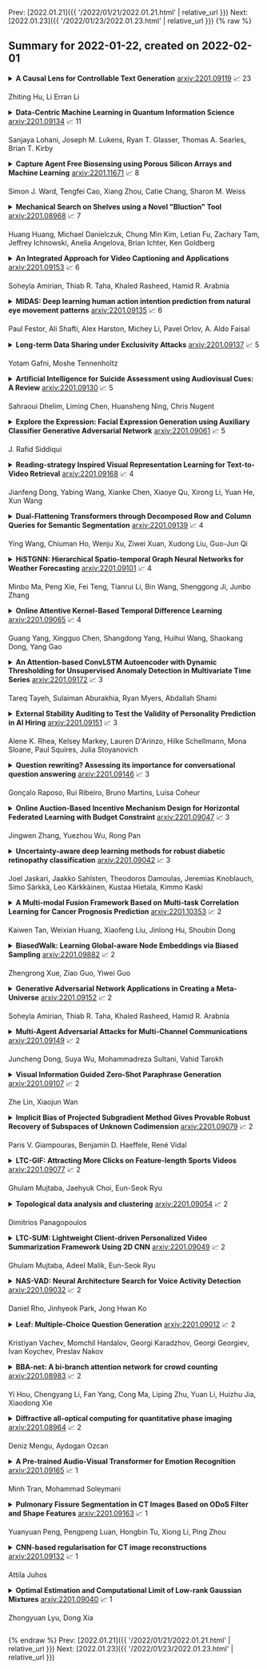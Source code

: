 Prev: [2022.01.21]({{ '/2022/01/21/2022.01.21.html' | relative_url }})  Next: [2022.01.23]({{ '/2022/01/23/2022.01.23.html' | relative_url }})
{% raw %}
## Summary for 2022-01-22, created on 2022-02-01


<details><summary><b>A Causal Lens for Controllable Text Generation</b>
<a href="https://arxiv.org/abs/2201.09119">arxiv:2201.09119</a>
&#x1F4C8; 23 <br>
<p>Zhiting Hu, Li Erran Li</p></summary>
<p>

**Abstract:** Controllable text generation concerns two fundamental tasks of wide applications, namely generating text of given attributes (i.e., attribute-conditional generation), and minimally editing existing text to possess desired attributes (i.e., text attribute transfer). Extensive prior work has largely studied the two problems separately, and developed different conditional models which, however, are prone to producing biased text (e.g., various gender stereotypes). This paper proposes to formulate controllable text generation from a principled causal perspective which models the two tasks with a unified framework. A direct advantage of the causal formulation is the use of rich causality tools to mitigate generation biases and improve control. We treat the two tasks as interventional and counterfactual causal inference based on a structural causal model, respectively. We then apply the framework to the challenging practical setting where confounding factors (that induce spurious correlations) are observable only on a small fraction of data. Experiments show significant superiority of the causal approach over previous conditional models for improved control accuracy and reduced bias.

</p>
</details>

<details><summary><b>Data-Centric Machine Learning in Quantum Information Science</b>
<a href="https://arxiv.org/abs/2201.09134">arxiv:2201.09134</a>
&#x1F4C8; 11 <br>
<p>Sanjaya Lohani, Joseph M. Lukens, Ryan T. Glasser, Thomas A. Searles, Brian T. Kirby</p></summary>
<p>

**Abstract:** We propose a series of data-centric heuristics for improving the performance of machine learning systems when applied to problems in quantum information science. In particular, we consider how systematic engineering of training sets can significantly enhance the accuracy of pre-trained neural networks used for quantum state reconstruction without altering the underlying architecture. We find that it is not always optimal to engineer training sets to exactly match the expected distribution of a target scenario, and instead, performance can be further improved by biasing the training set to be slightly more mixed than the target. This is due to the heterogeneity in the number of free variables required to describe states of different purity, and as a result, overall accuracy of the network improves when training sets of a fixed size focus on states with the least constrained free variables. For further clarity, we also include a "toy model" demonstration of how spurious correlations can inadvertently enter synthetic data sets used for training, how the performance of systems trained with these correlations can degrade dramatically, and how the inclusion of even relatively few counterexamples can effectively remedy such problems.

</p>
</details>

<details><summary><b>Capture Agent Free Biosensing using Porous Silicon Arrays and Machine Learning</b>
<a href="https://arxiv.org/abs/2201.11671">arxiv:2201.11671</a>
&#x1F4C8; 8 <br>
<p>Simon J. Ward, Tengfei Cao, Xiang Zhou, Catie Chang, Sharon M. Weiss</p></summary>
<p>

**Abstract:** Biosensors are an essential tool for medical diagnostics, environmental monitoring and food safety. Typically, biosensors are designed to detect specific analytes through functionalization with the appropriate capture agents. However, the use of capture agents limits the number of analytes that can be simultaneously detected and reduces the robustness of the biosensor. In this work, we report a versatile, capture agent free biosensor platform based on an array of porous silicon (PSi) thin films, which has the potential to robustly detect a wide variety of analytes based on their physical and chemical properties in the nanoscale porous media. The ability of this system to reproducibly classify, quantify, and discriminate three proteins is demonstrated to concentrations down to at least 0.02g/L (between 300nM and 450nM) by utilizing PSi array elements with a unique combination of pore size and buffer pH, employing linear discriminant analysis for dimensionality reduction, and using support vector machines as a classifier. This approach represents a significant step towards a low cost, simple and robust biosensor platform that is able to detect a vast range of biomolecules.

</p>
</details>

<details><summary><b>Mechanical Search on Shelves using a Novel "Bluction" Tool</b>
<a href="https://arxiv.org/abs/2201.08968">arxiv:2201.08968</a>
&#x1F4C8; 7 <br>
<p>Huang Huang, Michael Danielczuk, Chung Min Kim, Letian Fu, Zachary Tam, Jeffrey Ichnowski, Anelia Angelova, Brian Ichter, Ken Goldberg</p></summary>
<p>

**Abstract:** Shelves are common in homes, warehouses, and commercial settings due to their storage efficiency. However, this efficiency comes at the cost of reduced visibility and accessibility. When looking from a side (lateral) view of a shelf, most objects will be fully occluded, resulting in a constrained lateral-access mechanical search problem. To address this problem, we introduce: (1) a novel bluction tool, which combines a thin pushing blade and suction cup gripper, (2) an improved LAX-RAY simulation pipeline and perception model that combines ray-casting with 2D Minkowski sums to efficiently generate target occupancy distributions, and (3) a novel SLAX-RAY search policy, which optimally reduces target object distribution support area using the bluction tool. Experimental data from 2000 simulated shelf trials and 18 trials with a physical Fetch robot equipped with the bluction tool suggest that using suction grasping actions improves the success rate over the highest performing push-only policy by 26% in simulation and 67% in physical environments.

</p>
</details>

<details><summary><b>An Integrated Approach for Video Captioning and Applications</b>
<a href="https://arxiv.org/abs/2201.09153">arxiv:2201.09153</a>
&#x1F4C8; 6 <br>
<p>Soheyla Amirian, Thiab R. Taha, Khaled Rasheed, Hamid R. Arabnia</p></summary>
<p>

**Abstract:** Physical computing infrastructure, data gathering, and algorithms have recently had significant advances to extract information from images and videos. The growth has been especially outstanding in image captioning and video captioning. However, most of the advancements in video captioning still take place in short videos. In this research, we caption longer videos only by using the keyframes, which are a small subset of the total video frames. Instead of processing thousands of frames, only a few frames are processed depending on the number of keyframes. There is a trade-off between the computation of many frames and the speed of the captioning process. The approach in this research is to allow the user to specify the trade-off between execution time and accuracy. In addition, we argue that linking images, videos, and natural language offers many practical benefits and immediate practical applications. From the modeling perspective, instead of designing and staging explicit algorithms to process videos and generate captions in complex processing pipelines, our contribution lies in designing hybrid deep learning architectures to apply in long videos by captioning video keyframes. We consider the technology and the methodology that we have developed as steps toward the applications discussed in this research.

</p>
</details>

<details><summary><b>MIDAS: Deep learning human action intention prediction from natural eye movement patterns</b>
<a href="https://arxiv.org/abs/2201.09135">arxiv:2201.09135</a>
&#x1F4C8; 6 <br>
<p>Paul Festor, Ali Shafti, Alex Harston, Michey Li, Pavel Orlov, A. Aldo Faisal</p></summary>
<p>

**Abstract:** Eye movements have long been studied as a window into the attentional mechanisms of the human brain and made accessible as novelty style human-machine interfaces. However, not everything that we gaze upon, is something we want to interact with; this is known as the Midas Touch problem for gaze interfaces. To overcome the Midas Touch problem, present interfaces tend not to rely on natural gaze cues, but rather use dwell time or gaze gestures. Here we present an entirely data-driven approach to decode human intention for object manipulation tasks based solely on natural gaze cues. We run data collection experiments where 16 participants are given manipulation and inspection tasks to be performed on various objects on a table in front of them. The subjects' eye movements are recorded using wearable eye-trackers allowing the participants to freely move their head and gaze upon the scene. We use our Semantic Fovea, a convolutional neural network model to obtain the objects in the scene and their relation to gaze traces at every frame. We then evaluate the data and examine several ways to model the classification task for intention prediction. Our evaluation shows that intention prediction is not a naive result of the data, but rather relies on non-linear temporal processing of gaze cues. We model the task as a time series classification problem and design a bidirectional Long-Short-Term-Memory (LSTM) network architecture to decode intentions. Our results show that we can decode human intention of motion purely from natural gaze cues and object relative position, with $91.9\%$ accuracy. Our work demonstrates the feasibility of natural gaze as a Zero-UI interface for human-machine interaction, i.e., users will only need to act naturally, and do not need to interact with the interface itself or deviate from their natural eye movement patterns.

</p>
</details>

<details><summary><b>Long-term Data Sharing under Exclusivity Attacks</b>
<a href="https://arxiv.org/abs/2201.09137">arxiv:2201.09137</a>
&#x1F4C8; 5 <br>
<p>Yotam Gafni, Moshe Tennenholtz</p></summary>
<p>

**Abstract:** The quality of learning generally improves with the scale and diversity of data. Companies and institutions can therefore benefit from building models over shared data. Many cloud and blockchain platforms, as well as government initiatives, are interested in providing this type of service.
  These cooperative efforts face a challenge, which we call ``exclusivity attacks''. A firm can share distorted data, so that it learns the best model fit, but is also able to mislead others. We study protocols for long-term interactions and their vulnerability to these attacks, in particular for regression and clustering tasks. We conclude that the choice of protocol, as well as the number of Sybil identities an attacker may control, is material to vulnerability.

</p>
</details>

<details><summary><b>Artificial Intelligence for Suicide Assessment using Audiovisual Cues: A Review</b>
<a href="https://arxiv.org/abs/2201.09130">arxiv:2201.09130</a>
&#x1F4C8; 5 <br>
<p>Sahraoui Dhelim, Liming Chen, Huansheng Ning, Chris Nugent</p></summary>
<p>

**Abstract:** Death by suicide is the seventh of the leading death cause worldwide. The recent advancement in Artificial Intelligence (AI), specifically AI application in image and voice processing, has created a promising opportunity to revolutionize suicide risk assessment. Subsequently, we have witnessed fast-growing literature of researches that applies AI to extract audiovisual non-verbal cues for mental illness assessment. However, the majority of the recent works focus on depression, despite the evident difference between depression signs and suicidal behavior non-verbal cues. In this paper, we review the recent works that study suicide ideation and suicide behavior detection through audiovisual feature analysis, mainly suicidal voice/speech acoustic features analysis and suicidal visual cues.

</p>
</details>

<details><summary><b>Explore the Expression: Facial Expression Generation using Auxiliary Classifier Generative Adversarial Network</b>
<a href="https://arxiv.org/abs/2201.09061">arxiv:2201.09061</a>
&#x1F4C8; 5 <br>
<p>J. Rafid Siddiqui</p></summary>
<p>

**Abstract:** Facial expressions are a form of non-verbal communication that humans perform seamlessly for meaningful transfer of information. Most of the literature addresses the facial expression recognition aspect however, with the advent of Generative Models, it has become possible to explore the affect space in addition to mere classification of a set of expressions. In this article, we propose a generative model architecture which robustly generates a set of facial expressions for multiple character identities and explores the possibilities of generating complex expressions by combining the simple ones.

</p>
</details>

<details><summary><b>Reading-strategy Inspired Visual Representation Learning for Text-to-Video Retrieval</b>
<a href="https://arxiv.org/abs/2201.09168">arxiv:2201.09168</a>
&#x1F4C8; 4 <br>
<p>Jianfeng Dong, Yabing Wang, Xianke Chen, Xiaoye Qu, Xirong Li, Yuan He, Xun Wang</p></summary>
<p>

**Abstract:** This paper aims for the task of text-to-video retrieval, where given a query in the form of a natural-language sentence, it is asked to retrieve videos which are semantically relevant to the given query, from a great number of unlabeled videos. The success of this task depends on cross-modal representation learning that projects both videos and sentences into common spaces for semantic similarity computation. In this work, we concentrate on video representation learning, an essential component for text-to-video retrieval. Inspired by the reading strategy of humans, we propose a Reading-strategy Inspired Visual Representation Learning (RIVRL) to represent videos, which consists of two branches: a previewing branch and an intensive-reading branch. The previewing branch is designed to briefly capture the overview information of videos, while the intensive-reading branch is designed to obtain more in-depth information. Moreover, the intensive-reading branch is aware of the video overview captured by the previewing branch. Such holistic information is found to be useful for the intensive-reading branch to extract more fine-grained features. Extensive experiments on three datasets are conducted, where our model RIVRL achieves a new state-of-the-art on TGIF and VATEX. Moreover, on MSR-VTT, our model using two video features shows comparable performance to the state-of-the-art using seven video features and even outperforms models pre-trained on the large-scale HowTo100M dataset.

</p>
</details>

<details><summary><b>Dual-Flattening Transformers through Decomposed Row and Column Queries for Semantic Segmentation</b>
<a href="https://arxiv.org/abs/2201.09139">arxiv:2201.09139</a>
&#x1F4C8; 4 <br>
<p>Ying Wang, Chiuman Ho, Wenju Xu, Ziwei Xuan, Xudong Liu, Guo-Jun Qi</p></summary>
<p>

**Abstract:** It is critical to obtain high resolution features with long range dependency for dense prediction tasks such as semantic segmentation. To generate high-resolution output of size $H\times W$ from a low-resolution feature map of size $h\times w$ ($hw\ll HW$), a naive dense transformer incurs an intractable complexity of $\mathcal{O}(hwHW)$, limiting its application on high-resolution dense prediction. We propose a Dual-Flattening Transformer (DFlatFormer) to enable high-resolution output by reducing complexity to $\mathcal{O}(hw(H+W))$ that is multiple orders of magnitude smaller than the naive dense transformer. Decomposed queries are presented to retrieve row and column attentions tractably through separate transformers, and their outputs are combined to form a dense feature map at high resolution. To this end, the input sequence fed from an encoder is row-wise and column-wise flattened to align with decomposed queries by preserving their row and column structures, respectively. Row and column transformers also interact with each other to capture their mutual attentions with the spatial crossings between rows and columns. We also propose to perform attentions through efficient grouping and pooling to further reduce the model complexity. Extensive experiments on ADE20K and Cityscapes datasets demonstrate the superiority of the proposed dual-flattening transformer architecture with higher mIoUs.

</p>
</details>

<details><summary><b>HiSTGNN: Hierarchical Spatio-temporal Graph Neural Networks for Weather Forecasting</b>
<a href="https://arxiv.org/abs/2201.09101">arxiv:2201.09101</a>
&#x1F4C8; 4 <br>
<p>Minbo Ma, Peng Xie, Fei Teng, Tianrui Li, Bin Wang, Shenggong Ji, Junbo Zhang</p></summary>
<p>

**Abstract:** Weather Forecasting is an attractive challengeable task due to its influence on human life and complexity in atmospheric motion. Supported by massive historical observed time series data, the task is suitable for data-driven approaches, especially deep neural networks. Recently, the Graph Neural Networks (GNNs) based methods have achieved excellent performance for spatio-temporal forecasting. However, the canonical GNNs-based methods only individually model the local graph of meteorological variables per station or the global graph of whole stations, lacking information interaction between meteorological variables in different stations. In this paper, we propose a novel Hierarchical Spatio-Temporal Graph Neural Network (HiSTGNN) to model cross-regional spatio-temporal correlations among meteorological variables in multiple stations. An adaptive graph learning layer and spatial graph convolution are employed to construct self-learning graph and study hidden dependency among nodes of variable-level and station-level graph. For capturing temporal pattern, the dilated inception as the backbone of gate temporal convolution is designed to model long and various meteorological trends. Moreover, a dynamic interaction learning is proposed to build bidirectional information passing in hierarchical graph. Experimental results on three real-world meteorological datasets demonstrate the superior performance of HiSTGNN beyond 7 baselines and it reduces the errors by 4.2% to 11.6% especially compared to state-of-the-art weather forecasting method.

</p>
</details>

<details><summary><b>Online Attentive Kernel-Based Temporal Difference Learning</b>
<a href="https://arxiv.org/abs/2201.09065">arxiv:2201.09065</a>
&#x1F4C8; 4 <br>
<p>Guang Yang, Xingguo Chen, Shangdong Yang, Huihui Wang, Shaokang Dong, Yang Gao</p></summary>
<p>

**Abstract:** With rising uncertainty in the real world, online Reinforcement Learning (RL) has been receiving increasing attention due to its fast learning capability and improving data efficiency. However, online RL often suffers from complex Value Function Approximation (VFA) and catastrophic interference, creating difficulty for the deep neural network to be applied to an online RL algorithm in a fully online setting. Therefore, a simpler and more adaptive approach is introduced to evaluate value function with the kernel-based model. Sparse representations are superior at handling interference, indicating that competitive sparse representations should be learnable, non-prior, non-truncated and explicit when compared with current sparse representation methods. Moreover, in learning sparse representations, attention mechanisms are utilized to represent the degree of sparsification, and a smooth attentive function is introduced into the kernel-based VFA. In this paper, we propose an Online Attentive Kernel-Based Temporal Difference (OAKTD) algorithm using two-timescale optimization and provide convergence analysis of our proposed algorithm. Experimental evaluations showed that OAKTD outperformed several Online Kernel-based Temporal Difference (OKTD) learning algorithms in addition to the Temporal Difference (TD) learning algorithm with Tile Coding on public Mountain Car, Acrobot, CartPole and Puddle World tasks.

</p>
</details>

<details><summary><b>An Attention-based ConvLSTM Autoencoder with Dynamic Thresholding for Unsupervised Anomaly Detection in Multivariate Time Series</b>
<a href="https://arxiv.org/abs/2201.09172">arxiv:2201.09172</a>
&#x1F4C8; 3 <br>
<p>Tareq Tayeh, Sulaiman Aburakhia, Ryan Myers, Abdallah Shami</p></summary>
<p>

**Abstract:** As a substantial amount of multivariate time series data is being produced by the complex systems in Smart Manufacturing, improved anomaly detection frameworks are needed to reduce the operational risks and the monitoring burden placed on the system operators. However, building such frameworks is challenging, as a sufficiently large amount of defective training data is often not available and frameworks are required to capture both the temporal and contextual dependencies across different time steps while being robust to noise. In this paper, we propose an unsupervised Attention-based Convolutional Long Short-Term Memory (ConvLSTM) Autoencoder with Dynamic Thresholding (ACLAE-DT) framework for anomaly detection and diagnosis in multivariate time series. The framework starts by pre-processing and enriching the data, before constructing feature images to characterize the system statuses across different time steps by capturing the inter-correlations between pairs of time series. Afterwards, the constructed feature images are fed into an attention-based ConvLSTM autoencoder, which aims to encode the constructed feature images and capture the temporal behavior, followed by decoding the compressed knowledge representation to reconstruct the feature images input. The reconstruction errors are then computed and subjected to a statistical-based, dynamic thresholding mechanism to detect and diagnose the anomalies. Evaluation results conducted on real-life manufacturing data demonstrate the performance strengths of the proposed approach over state-of-the-art methods under different experimental settings.

</p>
</details>

<details><summary><b>External Stability Auditing to Test the Validity of Personality Prediction in AI Hiring</b>
<a href="https://arxiv.org/abs/2201.09151">arxiv:2201.09151</a>
&#x1F4C8; 3 <br>
<p>Alene K. Rhea, Kelsey Markey, Lauren D'Arinzo, Hilke Schellmann, Mona Sloane, Paul Squires, Julia Stoyanovich</p></summary>
<p>

**Abstract:** Automated hiring systems are among the fastest-developing of all high-stakes AI systems. Among these are algorithmic personality tests that use insights from psychometric testing, and promise to surface personality traits indicative of future success based on job seekers' resumes or social media profiles. We interrogate the validity of such systems using stability of the outputs they produce, noting that reliability is a necessary, but not a sufficient, condition for validity. Our approach is to (a) develop a methodology for an external audit of stability of predictions made by algorithmic personality tests, and (b) instantiate this methodology in an audit of two systems, Humantic AI and Crystal. Crucially, rather than challenging or affirming the assumptions made in psychometric testing -- that personality is a meaningful and measurable construct, and that personality traits are indicative of future success on the job -- we frame our methodology around testing the underlying assumptions made by the vendors of the algorithmic personality tests themselves.
  In our audit of Humantic AI and Crystal, we find that both systems show substantial instability with respect to key facets of measurement, and so cannot be considered valid testing instruments. For example, Crystal frequently computes different personality scores if the same resume is given in PDF vs. in raw text format, violating the assumption that the output of an algorithmic personality test is stable across job-irrelevant variations in the input. Among other notable findings is evidence of persistent -- and often incorrect -- data linkage by Humantic AI.

</p>
</details>

<details><summary><b>Question rewriting? Assessing its importance for conversational question answering</b>
<a href="https://arxiv.org/abs/2201.09146">arxiv:2201.09146</a>
&#x1F4C8; 3 <br>
<p>Gonçalo Raposo, Rui Ribeiro, Bruno Martins, Luísa Coheur</p></summary>
<p>

**Abstract:** In conversational question answering, systems must correctly interpret the interconnected interactions and generate knowledgeable answers, which may require the retrieval of relevant information from a background repository. Recent approaches to this problem leverage neural language models, although different alternatives can be considered in terms of modules for (a) representing user questions in context, (b) retrieving the relevant background information, and (c) generating the answer. This work presents a conversational question answering system designed specifically for the Search-Oriented Conversational AI (SCAI) shared task, and reports on a detailed analysis of its question rewriting module. In particular, we considered different variations of the question rewriting module to evaluate the influence on the subsequent components, and performed a careful analysis of the results obtained with the best system configuration. Our system achieved the best performance in the shared task and our analysis emphasizes the importance of the conversation context representation for the overall system performance.

</p>
</details>

<details><summary><b>Online Auction-Based Incentive Mechanism Design for Horizontal Federated Learning with Budget Constraint</b>
<a href="https://arxiv.org/abs/2201.09047">arxiv:2201.09047</a>
&#x1F4C8; 3 <br>
<p>Jingwen Zhang, Yuezhou Wu, Rong Pan</p></summary>
<p>

**Abstract:** Federated learning makes it possible for all parties with data isolation to train the model collaboratively and efficiently while satisfying privacy protection. To obtain a high-quality model, an incentive mechanism is necessary to motivate more high-quality workers with data and computing power. The existing incentive mechanisms are applied in offline scenarios, where the task publisher collects all bids and selects workers before the task. However, it is practical that different workers arrive online in different orders before or during the task. Therefore, we propose a reverse auction-based online incentive mechanism for horizontal federated learning with budget constraint. Workers submit bids when they arrive online. The task publisher with a limited budget leverages the information of the arrived workers to decide on whether to select the new worker. Theoretical analysis proves that our mechanism satisfies budget feasibility, computational efficiency, individual rationality, consumer sovereignty, time truthfulness, and cost truthfulness with a sufficient budget. The experimental results show that our online mechanism is efficient and can obtain high-quality models.

</p>
</details>

<details><summary><b>Uncertainty-aware deep learning methods for robust diabetic retinopathy classification</b>
<a href="https://arxiv.org/abs/2201.09042">arxiv:2201.09042</a>
&#x1F4C8; 3 <br>
<p>Joel Jaskari, Jaakko Sahlsten, Theodoros Damoulas, Jeremias Knoblauch, Simo Särkkä, Leo Kärkkäinen, Kustaa Hietala, Kimmo Kaski</p></summary>
<p>

**Abstract:** Automatic classification of diabetic retinopathy from retinal images has been widely studied using deep neural networks with impressive results. However, there is a clinical need for estimation of the uncertainty in the classifications, a shortcoming of modern neural networks. Recently, approximate Bayesian deep learning methods have been proposed for the task but the studies have only considered the binary referable/non-referable diabetic retinopathy classification applied to benchmark datasets. We present novel results by systematically investigating a clinical dataset and a clinically relevant 5-class classification scheme, in addition to benchmark datasets and the binary classification scheme. Moreover, we derive a connection between uncertainty measures and classifier risk, from which we develop a new uncertainty measure. We observe that the previously proposed entropy-based uncertainty measure generalizes to the clinical dataset on the binary classification scheme but not on the 5-class scheme, whereas our new uncertainty measure generalizes to the latter case.

</p>
</details>

<details><summary><b>A Multi-modal Fusion Framework Based on Multi-task Correlation Learning for Cancer Prognosis Prediction</b>
<a href="https://arxiv.org/abs/2201.10353">arxiv:2201.10353</a>
&#x1F4C8; 2 <br>
<p>Kaiwen Tan, Weixian Huang, Xiaofeng Liu, Jinlong Hu, Shoubin Dong</p></summary>
<p>

**Abstract:** Morphological attributes from histopathological images and molecular profiles from genomic data are important information to drive diagnosis, prognosis, and therapy of cancers. By integrating these heterogeneous but complementary data, many multi-modal methods are proposed to study the complex mechanisms of cancers, and most of them achieve comparable or better results from previous single-modal methods. However, these multi-modal methods are restricted to a single task (e.g., survival analysis or grade classification), and thus neglect the correlation between different tasks. In this study, we present a multi-modal fusion framework based on multi-task correlation learning (MultiCoFusion) for survival analysis and cancer grade classification, which combines the power of multiple modalities and multiple tasks. Specifically, a pre-trained ResNet-152 and a sparse graph convolutional network (SGCN) are used to learn the representations of histopathological images and mRNA expression data respectively. Then these representations are fused by a fully connected neural network (FCNN), which is also a multi-task shared network. Finally, the results of survival analysis and cancer grade classification output simultaneously. The framework is trained by an alternate scheme. We systematically evaluate our framework using glioma datasets from The Cancer Genome Atlas (TCGA). Results demonstrate that MultiCoFusion learns better representations than traditional feature extraction methods. With the help of multi-task alternating learning, even simple multi-modal concatenation can achieve better performance than other deep learning and traditional methods. Multi-task learning can improve the performance of multiple tasks not just one of them, and it is effective in both single-modal and multi-modal data.

</p>
</details>

<details><summary><b>BiasedWalk: Learning Global-aware Node Embeddings via Biased Sampling</b>
<a href="https://arxiv.org/abs/2201.09882">arxiv:2201.09882</a>
&#x1F4C8; 2 <br>
<p>Zhengrong Xue, Ziao Guo, Yiwei Guo</p></summary>
<p>

**Abstract:** Popular node embedding methods such as DeepWalk follow the paradigm of performing random walks on the graph, and then requiring each node to be proximate to those appearing along with it. Though proved to be successful in various tasks, this paradigm reduces a graph with topology to a set of sequential sentences, thus omitting global information. To produce global-aware node embeddings, we propose BiasedWalk, a biased random walk strategy that favors nodes with similar semantics. Empirical evidence suggests BiasedWalk can generally enhance global awareness of the generated embeddings.

</p>
</details>

<details><summary><b>Generative Adversarial Network Applications in Creating a Meta-Universe</b>
<a href="https://arxiv.org/abs/2201.09152">arxiv:2201.09152</a>
&#x1F4C8; 2 <br>
<p>Soheyla Amirian, Thiab R. Taha, Khaled Rasheed, Hamid R. Arabnia</p></summary>
<p>

**Abstract:** Generative Adversarial Networks (GANs) are machine learning methods that are used in many important and novel applications. For example, in imaging science, GANs are effectively utilized in generating image datasets, photographs of human faces, image and video captioning, image-to-image translation, text-to-image translation, video prediction, and 3D object generation to name a few. In this paper, we discuss how GANs can be used to create an artificial world. More specifically, we discuss how GANs help to describe an image utilizing image/video captioning methods and how to translate the image to a new image using image-to-image translation frameworks in a theme we desire. We articulate how GANs impact creating a customized world.

</p>
</details>

<details><summary><b>Multi-Agent Adversarial Attacks for Multi-Channel Communications</b>
<a href="https://arxiv.org/abs/2201.09149">arxiv:2201.09149</a>
&#x1F4C8; 2 <br>
<p>Juncheng Dong, Suya Wu, Mohammadreza Sultani, Vahid Tarokh</p></summary>
<p>

**Abstract:** Recently Reinforcement Learning (RL) has been applied as an anti-adversarial remedy in wireless communication networks. However, studying the RL-based approaches from the adversary's perspective has received little attention. Additionally, RL-based approaches in an anti-adversary or adversarial paradigm mostly consider single-channel communication (either channel selection or single channel power control), while multi-channel communication is more common in practice. In this paper, we propose a multi-agent adversary system (MAAS) for modeling and analyzing adversaries in a wireless communication scenario by careful design of the reward function under realistic communication scenarios. In particular, by modeling the adversaries as learning agents, we show that the proposed MAAS is able to successfully choose the transmitted channel(s) and their respective allocated power(s) without any prior knowledge of the sender strategy. Compared to the single-agent adversary (SAA), multi-agents in MAAS can achieve significant reduction in signal-to-noise ratio (SINR) under the same power constraints and partial observability, while providing improved stability and a more efficient learning process. Moreover, through empirical studies we show that the results in simulation are close to the ones in communication in reality, a conclusion that is pivotal to the validity of performance of agents evaluated in simulations.

</p>
</details>

<details><summary><b>Visual Information Guided Zero-Shot Paraphrase Generation</b>
<a href="https://arxiv.org/abs/2201.09107">arxiv:2201.09107</a>
&#x1F4C8; 2 <br>
<p>Zhe Lin, Xiaojun Wan</p></summary>
<p>

**Abstract:** Zero-shot paraphrase generation has drawn much attention as the large-scale high-quality paraphrase corpus is limited. Back-translation, also known as the pivot-based method, is typical to this end. Several works leverage different information as "pivot" such as language, semantic representation and so on. In this paper, we explore using visual information such as image as the "pivot" of back-translation. Different with the pipeline back-translation method, we propose visual information guided zero-shot paraphrase generation (ViPG) based only on paired image-caption data. It jointly trains an image captioning model and a paraphrasing model and leverage the image captioning model to guide the training of the paraphrasing model. Both automatic evaluation and human evaluation show our model can generate paraphrase with good relevancy, fluency and diversity, and image is a promising kind of pivot for zero-shot paraphrase generation.

</p>
</details>

<details><summary><b>Implicit Bias of Projected Subgradient Method Gives Provable Robust Recovery of Subspaces of Unknown Codimension</b>
<a href="https://arxiv.org/abs/2201.09079">arxiv:2201.09079</a>
&#x1F4C8; 2 <br>
<p>Paris V. Giampouras, Benjamin D. Haeffele, René Vidal</p></summary>
<p>

**Abstract:** Robust subspace recovery (RSR) is a fundamental problem in robust representation learning. Here we focus on a recently proposed RSR method termed Dual Principal Component Pursuit (DPCP) approach, which aims to recover a basis of the orthogonal complement of the subspace and is amenable to handling subspaces of high relative dimension. Prior work has shown that DPCP can provably recover the correct subspace in the presence of outliers, as long as the true dimension of the subspace is known. We show that DPCP can provably solve RSR problems in the {\it unknown} subspace dimension regime, as long as orthogonality constraints -- adopted in previous DPCP formulations -- are relaxed and random initialization is used instead of spectral one. Namely, we propose a very simple algorithm based on running multiple instances of a projected sub-gradient descent method (PSGM), with each problem instance seeking to find one vector in the null space of the subspace. We theoretically prove that under mild conditions this approach will succeed with high probability. In particular, we show that 1) all of the problem instances will converge to a vector in the nullspace of the subspace and 2) the ensemble of problem instance solutions will be sufficiently diverse to fully span the nullspace of the subspace thus also revealing its true unknown codimension. We provide empirical results that corroborate our theoretical results and showcase the remarkable implicit rank regularization behavior of PSGM algorithm that allows us to perform RSR without being aware of the subspace dimension.

</p>
</details>

<details><summary><b>LTC-GIF: Attracting More Clicks on Feature-length Sports Videos</b>
<a href="https://arxiv.org/abs/2201.09077">arxiv:2201.09077</a>
&#x1F4C8; 2 <br>
<p>Ghulam Mujtaba, Jaehyuk Choi, Eun-Seok Ryu</p></summary>
<p>

**Abstract:** This paper proposes a lightweight method to attract users and increase views of the video by presenting personalized artistic media -- i.e, static thumbnails and animated GIFs. This method analyzes lightweight thumbnail containers (LTC) using computational resources of the client device to recognize personalized events from full-length sports videos. In addition, instead of processing the entire video, small video segments are processed to generate artistic media. This makes the proposed approach more computationally efficient compared to the baseline approaches that create artistic media using the entire video. The proposed method retrieves and uses thumbnail containers and video segments, which reduces the required transmission bandwidth as well as the amount of locally stored data used during artistic media generation. When extensive experiments were conducted on the Nvidia Jetson TX2, the computational complexity of the proposed method was 3.57 times lower than that of the SoA method. In the qualitative assessment, GIFs generated using the proposed method received 1.02 higher overall ratings compared to the SoA method. To the best of our knowledge, this is the first technique that uses LTC to generate artistic media while providing lightweight and high-performance services even on resource-constrained devices.

</p>
</details>

<details><summary><b>Topological data analysis and clustering</b>
<a href="https://arxiv.org/abs/2201.09054">arxiv:2201.09054</a>
&#x1F4C8; 2 <br>
<p>Dimitrios Panagopoulos</p></summary>
<p>

**Abstract:** Clustering is one of the most common tasks of Machine Learning. In this paper we examine how ideas from topology can be used to improve clustering techniques.

</p>
</details>

<details><summary><b>LTC-SUM: Lightweight Client-driven Personalized Video Summarization Framework Using 2D CNN</b>
<a href="https://arxiv.org/abs/2201.09049">arxiv:2201.09049</a>
&#x1F4C8; 2 <br>
<p>Ghulam Mujtaba, Adeel Malik, Eun-Seok Ryu</p></summary>
<p>

**Abstract:** This paper proposes a novel lightweight thumbnail container-based summarization (LTC-SUM) framework for full feature-length videos. This framework generates a personalized keyshot summary for concurrent users by using the computational resource of the end-user device. State-of-the-art methods that acquire and process entire video data to generate video summaries are highly computationally intensive. In this regard, the proposed LTC-SUM method uses lightweight thumbnails to handle the complex process of detecting events. This significantly reduces computational complexity and improves communication and storage efficiency by resolving computational and privacy bottlenecks in resource-constrained end-user devices. These improvements were achieved by designing a lightweight 2D CNN model to extract features from thumbnails, which helped select and retrieve only a handful of specific segments. Extensive quantitative experiments on a set of full 18 feature-length videos (approximately 32.9 h in duration) showed that the proposed method is significantly computationally efficient than state-of-the-art methods on the same end-user device configurations. Joint qualitative assessments of the results of 56 participants showed that participants gave higher ratings to the summaries generated using the proposed method. To the best of our knowledge, this is the first attempt in designing a fully client-driven personalized keyshot video summarization framework using thumbnail containers for feature-length videos.

</p>
</details>

<details><summary><b>NAS-VAD: Neural Architecture Search for Voice Activity Detection</b>
<a href="https://arxiv.org/abs/2201.09032">arxiv:2201.09032</a>
&#x1F4C8; 2 <br>
<p>Daniel Rho, Jinhyeok Park, Jong Hwan Ko</p></summary>
<p>

**Abstract:** The need for automatic design of deep neural networks has led to the emergence of neural architecture search (NAS), which has generated models outperforming manually-designed models. However, most existing NAS frameworks are designed for image processing tasks, and lack structures and operations effective for voice activity detection (VAD) tasks. To discover improved VAD models through automatic design, we present the first work that proposes a NAS framework optimized for the VAD task. The proposed NAS-VAD framework expands the existing search space with the attention mechanism while incorporating the compact macro-architecture with fewer cells. The experimental results show that the models discovered by NAS-VAD outperform the existing manually-designed VAD models in various synthetic and real-world datasets. Our code and models are available at https://github.com/daniel03c1/NAS_VAD.

</p>
</details>

<details><summary><b>Leaf: Multiple-Choice Question Generation</b>
<a href="https://arxiv.org/abs/2201.09012">arxiv:2201.09012</a>
&#x1F4C8; 2 <br>
<p>Kristiyan Vachev, Momchil Hardalov, Georgi Karadzhov, Georgi Georgiev, Ivan Koychev, Preslav Nakov</p></summary>
<p>

**Abstract:** Testing with quiz questions has proven to be an effective way to assess and improve the educational process. However, manually creating quizzes is tedious and time-consuming. To address this challenge, we present Leaf, a system for generating multiple-choice questions from factual text. In addition to being very well suited for the classroom, Leaf could also be used in an industrial setting, e.g., to facilitate onboarding and knowledge sharing, or as a component of chatbots, question answering systems, or Massive Open Online Courses (MOOCs). The code and the demo are available on https://github.com/KristiyanVachev/Leaf-Question-Generation.

</p>
</details>

<details><summary><b>BBA-net: A bi-branch attention network for crowd counting</b>
<a href="https://arxiv.org/abs/2201.08983">arxiv:2201.08983</a>
&#x1F4C8; 2 <br>
<p>Yi Hou, Chengyang Li, Fan Yang, Cong Ma, Liping Zhu, Yuan Li, Huizhu Jia, Xiaodong Xie</p></summary>
<p>

**Abstract:** In the field of crowd counting, the current mainstream CNN-based regression methods simply extract the density information of pedestrians without finding the position of each person. This makes the output of the network often found to contain incorrect responses, which may erroneously estimate the total number and not conducive to the interpretation of the algorithm. To this end, we propose a Bi-Branch Attention Network (BBA-NET) for crowd counting, which has three innovation points. i) A two-branch architecture is used to estimate the density information and location information separately. ii) Attention mechanism is used to facilitate feature extraction, which can reduce false responses. iii) A new density map generation method combining geometric adaptation and Voronoi split is introduced. Our method can integrate the pedestrian's head and body information to enhance the feature expression ability of the density map. Extensive experiments performed on two public datasets show that our method achieves a lower crowd counting error compared to other state-of-the-art methods.

</p>
</details>

<details><summary><b>Diffractive all-optical computing for quantitative phase imaging</b>
<a href="https://arxiv.org/abs/2201.08964">arxiv:2201.08964</a>
&#x1F4C8; 2 <br>
<p>Deniz Mengu, Aydogan Ozcan</p></summary>
<p>

**Abstract:** Quantitative phase imaging (QPI) is a label-free computational imaging technique that provides optical path length information of specimens. In modern implementations, the quantitative phase image of an object is reconstructed digitally through numerical methods running in a computer, often using iterative algorithms. Here, we demonstrate a diffractive QPI network that can synthesize the quantitative phase image of an object by converting the input phase information of a scene into intensity variations at the output plane. A diffractive QPI network is a specialized all-optical processor designed to perform a quantitative phase-to-intensity transformation through passive diffractive surfaces that are spatially engineered using deep learning and image data. Forming a compact, all-optical network that axially extends only ~200-300 times the illumination wavelength, this framework can replace traditional QPI systems and related digital computational burden with a set of passive transmissive layers. All-optical diffractive QPI networks can potentially enable power-efficient, high frame-rate and compact phase imaging systems that might be useful for various applications, including, e.g., on-chip microscopy and sensing.

</p>
</details>

<details><summary><b>A Pre-trained Audio-Visual Transformer for Emotion Recognition</b>
<a href="https://arxiv.org/abs/2201.09165">arxiv:2201.09165</a>
&#x1F4C8; 1 <br>
<p>Minh Tran, Mohammad Soleymani</p></summary>
<p>

**Abstract:** In this paper, we introduce a pretrained audio-visual Transformer trained on more than 500k utterances from nearly 4000 celebrities from the VoxCeleb2 dataset for human behavior understanding. The model aims to capture and extract useful information from the interactions between human facial and auditory behaviors, with application in emotion recognition. We evaluate the model performance on two datasets, namely CREMAD-D (emotion classification) and MSP-IMPROV (continuous emotion regression). Experimental results show that fine-tuning the pre-trained model helps improving emotion classification accuracy by 5-7% and Concordance Correlation Coefficients (CCC) in continuous emotion recognition by 0.03-0.09 compared to the same model trained from scratch. We also demonstrate the robustness of finetuning the pre-trained model in a low-resource setting. With only 10% of the original training set provided, fine-tuning the pre-trained model can lead to at least 10% better emotion recognition accuracy and a CCC score improvement by at least 0.1 for continuous emotion recognition.

</p>
</details>

<details><summary><b>Pulmonary Fissure Segmentation in CT Images Based on ODoS Filter and Shape Features</b>
<a href="https://arxiv.org/abs/2201.09163">arxiv:2201.09163</a>
&#x1F4C8; 1 <br>
<p>Yuanyuan Peng, Pengpeng Luan, Hongbin Tu, Xiong Li, Ping Zhou</p></summary>
<p>

**Abstract:** Priori knowledge of pulmonary anatomy plays a vital role in diagnosis of lung diseases. In CT images, pulmonary fissure segmentation is a formidable mission due to various of factors. To address the challenge, an useful approach based on ODoS filter and shape features is presented for pulmonary fissure segmentation. Here, we adopt an ODoS filter by merging the orientation information and magnitude information to highlight structure features for fissure enhancement, which can effectively distinguish between pulmonary fissures and clutters. Motivated by the fact that pulmonary fissures appear as linear structures in 2D space and planar structures in 3D space in orientation field, an orientation curvature criterion and an orientation partition scheme are fused to separate fissure patches and other structures in different orientation partition, which can suppress parts of clutters. Considering the shape difference between pulmonary fissures and tubular structures in magnitude field, a shape measure approach and a 3D skeletonization model are combined to segment pulmonary fissures for clutters removal. When applying our scheme to 55 chest CT scans which acquired from a publicly available LOLA11 datasets, the median F1-score, False Discovery Rate (FDR), and False Negative Rate (FNR) respectively are 0.896, 0.109, and 0.100, which indicates that the presented method has a satisfactory pulmonary fissure segmentation performance.

</p>
</details>

<details><summary><b>CNN-based regularisation for CT image reconstructions</b>
<a href="https://arxiv.org/abs/2201.09132">arxiv:2201.09132</a>
&#x1F4C8; 1 <br>
<p>Attila Juhos</p></summary>
<p>

**Abstract:** X-ray computed tomographic infrastructures are medical imaging modalities that rely on the acquisition of rays crossing examined objects while measuring their intensity decrease. Physical measurements are post-processed by mathematical reconstruction algorithms that may offer weaker or top-notch consistency guarantees on the computed volumetric field. Superior results are provided on the account of an abundance of low-noise measurements being supplied. Nonetheless, such a scanning process would expose the examined body to an undesirably large-intensity and long-lasting ionising radiation, imposing severe health risks. One main objective of the ongoing research is the reduction of the number of projections while keeping the quality performance stable. Due to the under-sampling, the noise occurring inherently because of photon-electron interactions is now supplemented by reconstruction artifacts. Recently, deep learning methods, especially fully convolutional networks have been extensively investigated and proven to be efficient in filtering such deviations. In this report algorithms are presented that take as input a slice of a low-quality reconstruction of the volume in question and aim to map it to the reconstruction that is considered ideal, the ground truth. Above that, the first system comprises two additional elements: firstly, it ensures the consistency with the measured sinogram, secondly it adheres to constraints proposed in classical compressive sampling theory. The second one, inspired by classical ways of solving the inverse problem of reconstruction, takes an iterative approach to regularise the hypothesis in the direction of the correct result.

</p>
</details>

<details><summary><b>Optimal Estimation and Computational Limit of Low-rank Gaussian Mixtures</b>
<a href="https://arxiv.org/abs/2201.09040">arxiv:2201.09040</a>
&#x1F4C8; 1 <br>
<p>Zhongyuan Lyu, Dong Xia</p></summary>
<p>

**Abstract:** Structural matrix-variate observations routinely arise in diverse fields such as multi-layer network analysis and brain image clustering. While data of this type have been extensively investigated with fruitful outcomes being delivered, the fundamental questions like its statistical optimality and computational limit are largely under-explored. In this paper, we propose a low-rank Gaussian mixture model (LrMM) assuming each matrix-valued observation has a planted low-rank structure. Minimax lower bounds for estimating the underlying low-rank matrix are established allowing a whole range of sample sizes and signal strength. Under a minimal condition on signal strength, referred to as the information-theoretical limit or statistical limit, we prove the minimax optimality of a maximum likelihood estimator which, in general, is computationally infeasible. If the signal is stronger than a certain threshold, called the computational limit, we design a computationally fast estimator based on spectral aggregation and demonstrate its minimax optimality. Moreover, when the signal strength is smaller than the computational limit, we provide evidences based on the low-degree likelihood ratio framework to claim that no polynomial-time algorithm can consistently recover the underlying low-rank matrix. Our results reveal multiple phase transitions in the minimax error rates and the statistical-to-computational gap. Numerical experiments confirm our theoretical findings. We further showcase the merit of our spectral aggregation method on the worldwide food trading dataset.

</p>
</details>


{% endraw %}
Prev: [2022.01.21]({{ '/2022/01/21/2022.01.21.html' | relative_url }})  Next: [2022.01.23]({{ '/2022/01/23/2022.01.23.html' | relative_url }})